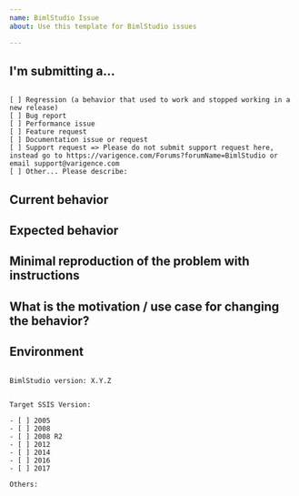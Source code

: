 ```yaml
---
name: BimlStudio Issue
about: Use this template for BimlStudio issues

---
```


<!--
PLEASE HELP US PROCESS GITHUB ISSUES FASTER BY PROVIDING THE FOLLOWING INFORMATION.

ISSUES MISSING IMPORTANT INFORMATION MAY BE CLOSED WITHOUT INVESTIGATION.
-->

## I'm submitting a...
<!-- Check one of the following options with "x" -->
<pre><code>
[ ] Regression (a behavior that used to work and stopped working in a new release)
[ ] Bug report  <!-- Please search GitHub for a similar issue or PR before submitting -->
[ ] Performance issue
[ ] Feature request
[ ] Documentation issue or request
[ ] Support request => Please do not submit support request here, instead go to https://varigence.com/Forums?forumName=BimlStudio or email support@varigence.com
[ ] Other... Please describe:
</code></pre>

## Current behavior
<!-- Describe how the issue manifests. -->


## Expected behavior
<!-- Describe what the desired behavior would be. -->


## Minimal reproduction of the problem with instructions
<!-- For bug reports please provide the *STEPS TO REPRODUCE* and if possible a *MINIMAL DEMO* of the problem. -->

## What is the motivation / use case for changing the behavior?
<!-- Describe the motivation or the concrete use case. -->


## Environment

<pre><code>
BimlStudio version: X.Y.Z
<!-- Check whether this is still an issue in the most recent BimlStudio version -->

Target SSIS Version:
<!-- Check one of the following options with "x" -->
- [ ] 2005
- [ ] 2008
- [ ] 2008 R2
- [ ] 2012
- [ ] 2014
- [ ] 2016
- [ ] 2017

Others:
<!-- Anything else relevant?  Operating system version, IDE, data sources, ... -->

</code></pre>
